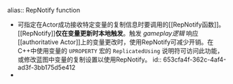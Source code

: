 alias:: RepNotify function

- 可指定在Actor成功接收特定变量的复制信息时要调用的[[RepNotify函数]]。[[RepNotify]]**仅在变量更新时本地触发**。触发 *gameplay逻辑* 响应[[authoritative Actor]]上的变量更改时，使用RepNotify可减少开销。在C++中使用变量的 `UPROPERTY` 宏的 `ReplicatedUsing` 说明符可访问此功能，或修改蓝图中变量的复制设置以使用RepNotify。
  id:: 653cfa4f-362c-4af4-ad3f-3bb175d5e412
-